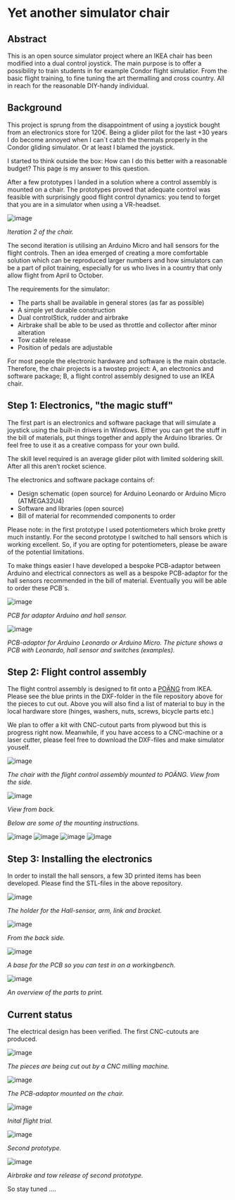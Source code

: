 # Yet another simulator chair

## Abstract 

This is an open source simulator project where an IKEA chair has been modified into a dual control joystick. The main purpose is to offer a possibility to train students in for example Condor flight simulatior. From the basic flight training, to fine tuning the art thermalling and cross country. All in reach for the reasonable DIY-handy individual.

## Background

This project is sprung from the disappointment of using a joystick bought from an electronics store for 120€. Being a glider pilot for the last +30 years I do become annoyed when I can´t catch the thermals properly in the Condor gliding simulator. Or at least I blamed the joystick.

I started to think outside the box: How can I do this better with a reasonable budget? This page is my answer to this question.

After a few prototypes I landed in a solution where a control assembly is mounted on a chair. The prototypes proved that adequate control was feasible with surprisingly good flight control dynamics: you tend to forget that you are in a simulator when using a VR-headset. 

![image](https://github.com/speedbird620/SimChair/assets/50543575/214895bf-fdc9-41e7-b973-d6968128a447)

_Iteration 2 of the chair._

The second iteration is utilising an Arduino Micro and hall sensors for the flight controls. Then an idea emerged of creating a more comfortable solution which can be reproduced larger numbers and how simulators can be a part of pilot training, especially for us who lives in a country that only allow flight from April to October.

The requirements for the simulator:
 - The parts shall be available in general stores (as far as possible)
 - A simple yet durable construction
 - Dual controlStick, rudder and airbrake
 - Airbrake shall be able to be used as throttle and collector after minor alteration
 - Tow cable release
 - Position of pedals are adjustable

For most people the electronic hardware and software is the main obstacle. Therefore, the chair projects is a twostep project: A, an electronics and software package; B, a flight control assembly designed to use an IKEA chair.

## Step 1: Electronics, "the magic stuff"

The first part is an electronics and software package that will simulate a joystick using the built-in drivers in Windows. Either you can get the stuff in the bill of materials, put things together and apply the Arduino libraries. Or feel free to use it as a creative compass for your own build.

The skill level required is an average glider pilot with limited soldering skill. After all this aren’t rocket science.

The electronics and software package contains of:
 - Design schematic (open source) for Arduino Leonardo or Arduino Micro (ATMEGA32U4)
 - Software and libraries (open source)
 - Bill of material for recommended components to order 

Please note: in the first prototype I used potentiometers which broke pretty much instantly. For the second prototype I switched to hall sensors which is working excellent. So, if you are opting for potentiometers, please be aware of the potential limitations.

To make things easier I have developed a bespoke PCB-adaptor between Arduino and electrical connectors as well as a bespoke PCB-adaptor for the hall sensors recommended in the bill of material. Eventually you will be able to order these PCB´s.

![image](https://github.com/speedbird620/SimChair/assets/50543575/3c605845-c650-41a6-91f2-39089f4274d3)

_PCB for adaptor Arduino and hall sensor._

![image](https://github.com/speedbird620/SimChair/assets/50543575/6affe71b-3b06-4f39-a636-f8d2b02d357a)

_PCB-adaptor for Arduino Leonardo or Arduino Micro. The picture shows a PCB with Leonardo, hall sensor and switches (examples)._

## Step 2: Flight control assembly

The flight control assembly is designed to fit onto a [POÄNG](https://www.ikea.com/se/sv/cat/poaeng-serie-07472/) from IKEA. Please see the blue prints in the DXF-folder in the file repository above for the pieces to cut out. Above you will also find a list of material to buy in the local hardware store (hinges, washers, nuts, screws, bicycle parts etc.)

We plan to offer a kit with CNC-cutout parts from plywood but this is progress right now. Meanwhile, if you have access to a CNC-machine or a laser cutter, please feel free to download the DXF-files and make simulator youself.

![image](https://github.com/user-attachments/assets/efb08bbc-0c84-4f5d-8846-0a5b164729b6)

_The chair with the flight control assembly mounted to POÄNG. View from the side._

![image](https://github.com/user-attachments/assets/32235e13-b1d1-47c4-abeb-899849b73cd0)

_View from back._

_Below are some of the mounting instructions._

![image](https://github.com/user-attachments/assets/f4c4fd63-ba61-429a-8b03-78ad15a9b609)
![image](https://github.com/user-attachments/assets/4ba0644f-8edb-4e2f-8bd6-7cef5fda46a1)
![image](https://github.com/user-attachments/assets/0066c525-5ac4-47df-8fc4-14b8e6680873)
![image](https://github.com/user-attachments/assets/aac32c1b-e04c-422a-afda-2fa244be8f5b)


## Step 3: Installing the electronics

In order to install the hall sensors, a few 3D printed items has been developed. Please find the STL-files in the above repository. 

![image](https://github.com/user-attachments/assets/a8060ea2-dbb9-4f40-8c77-556ec7fdfe7c)

_The holder for the Hall-sensor, arm, link and bracket._

![image](https://github.com/user-attachments/assets/664167cb-c9f0-4220-96c3-6ec773aa6a8e)

_From the back side._

![image](https://github.com/user-attachments/assets/358a0d4d-c429-4f00-bae5-15e6008fd893)

_A base for the PCB so you can test in on a workingbench._

![image](https://github.com/user-attachments/assets/2232b4db-af97-4446-830b-79d78d8e8029)

_An overview of the parts to print._

## Current status

The electrical design has been verified. The first CNC-cutouts are produced.

![image](https://github.com/user-attachments/assets/af9f7d71-a253-40db-b3a3-0c45151bbc9c)

_The pieces are being cut out by a CNC milling machine._

![image](https://github.com/user-attachments/assets/a1bb0b4e-a280-4b20-b4ed-05d5c3fa40a0)

_The PCB-adaptor mounted on the chair._



![image](https://github.com/user-attachments/assets/5a70ea52-f2ca-45bf-8daa-5c055da71a14)

_Inital flight trial._

![image](https://github.com/user-attachments/assets/32d06e31-b2c2-4bcd-b6aa-fb3a2d23fd5b)

_Second prototype._

![image](https://github.com/user-attachments/assets/64b27593-74fa-4f23-bb44-4af5eba979f6)

_Airbrake and tow release of second prototype._

So stay tuned ....
